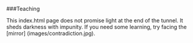 <!-- Teaching SheddingDarkness 
background image: images/idea.jpg
-->



###Teaching

This index.html page does not promise light at the end of the tunnel. It sheds darkness with impunity. If you need some learning, try facing the [mirror] (images/contradiction.jpg).